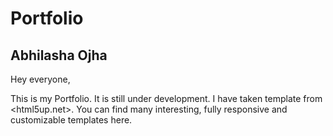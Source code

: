 # Portfolio
## Abhilasha Ojha

Hey everyone, 

This is my Portfolio. It is still under development. I have taken template from <html5up.net>. You can find many interesting, fully responsive and customizable templates here. 